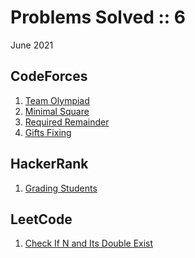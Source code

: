 # Problems Solved :: 6
June 2021

CodeForces
-----------------
1. [Team Olympiad](https://codeforces.com/problemset/problem/490/A)
1. [Minimal Square](https://codeforces.com/problemset/problem/1360/A)
1. [Required Remainder](https://codeforces.com/problemset/problem/1374/A)
1. [Gifts Fixing](https://codeforces.com/problemset/problem/1399/B)

HackerRank
-----------------
1. [Grading Students](https://www.hackerrank.com/challenges/grading/problem)

LeetCode
-----------------
1. [Check If N and Its Double Exist](https://leetcode.com/explore/learn/card/fun-with-arrays/527/searching-for-items-in-an-array/3250/)